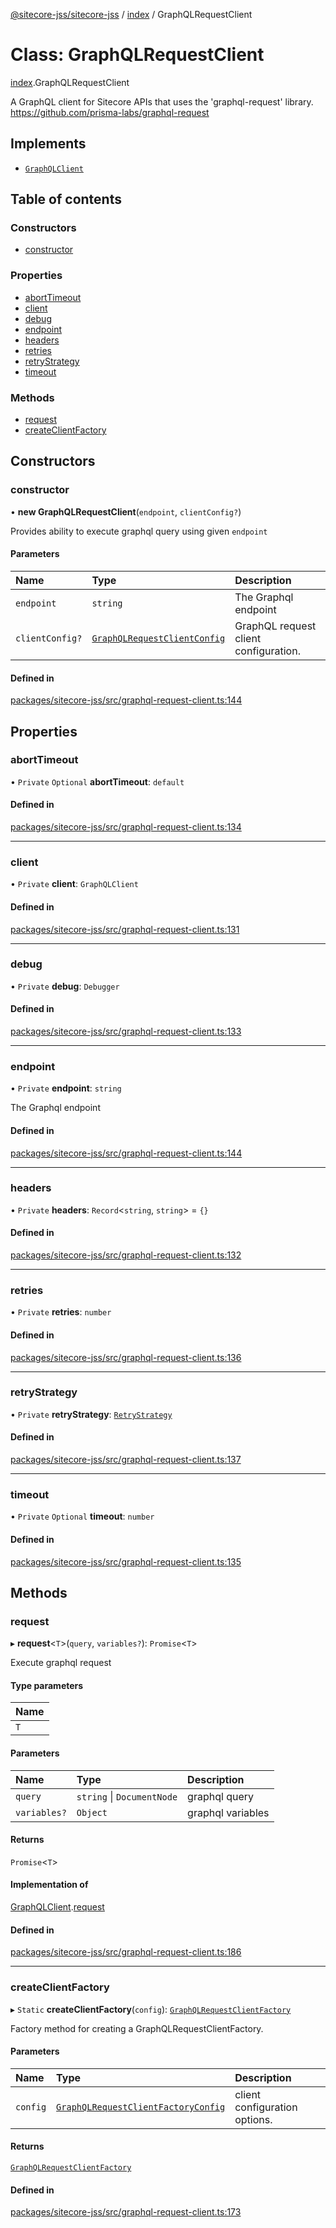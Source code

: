 [@sitecore-jss/sitecore-jss](../README.md) / [index](../modules/index.md) / GraphQLRequestClient

# Class: GraphQLRequestClient

[index](../modules/index.md).GraphQLRequestClient

A GraphQL client for Sitecore APIs that uses the 'graphql-request' library.
https://github.com/prisma-labs/graphql-request

## Implements

- [`GraphQLClient`](../interfaces/index.GraphQLClient.md)

## Table of contents

### Constructors

- [constructor](index.GraphQLRequestClient.md#constructor)

### Properties

- [abortTimeout](index.GraphQLRequestClient.md#aborttimeout)
- [client](index.GraphQLRequestClient.md#client)
- [debug](index.GraphQLRequestClient.md#debug)
- [endpoint](index.GraphQLRequestClient.md#endpoint)
- [headers](index.GraphQLRequestClient.md#headers)
- [retries](index.GraphQLRequestClient.md#retries)
- [retryStrategy](index.GraphQLRequestClient.md#retrystrategy)
- [timeout](index.GraphQLRequestClient.md#timeout)

### Methods

- [request](index.GraphQLRequestClient.md#request)
- [createClientFactory](index.GraphQLRequestClient.md#createclientfactory)

## Constructors

### constructor

• **new GraphQLRequestClient**(`endpoint`, `clientConfig?`)

Provides ability to execute graphql query using given `endpoint`

#### Parameters

| Name | Type | Description |
| :------ | :------ | :------ |
| `endpoint` | `string` | The Graphql endpoint |
| `clientConfig?` | [`GraphQLRequestClientConfig`](../modules/index.md#graphqlrequestclientconfig) | GraphQL request client configuration. |

#### Defined in

[packages/sitecore-jss/src/graphql-request-client.ts:144](https://github.com/Sitecore/jss/blob/aab003079/packages/sitecore-jss/src/graphql-request-client.ts#L144)

## Properties

### abortTimeout

• `Private` `Optional` **abortTimeout**: `default`

#### Defined in

[packages/sitecore-jss/src/graphql-request-client.ts:134](https://github.com/Sitecore/jss/blob/aab003079/packages/sitecore-jss/src/graphql-request-client.ts#L134)

___

### client

• `Private` **client**: `GraphQLClient`

#### Defined in

[packages/sitecore-jss/src/graphql-request-client.ts:131](https://github.com/Sitecore/jss/blob/aab003079/packages/sitecore-jss/src/graphql-request-client.ts#L131)

___

### debug

• `Private` **debug**: `Debugger`

#### Defined in

[packages/sitecore-jss/src/graphql-request-client.ts:133](https://github.com/Sitecore/jss/blob/aab003079/packages/sitecore-jss/src/graphql-request-client.ts#L133)

___

### endpoint

• `Private` **endpoint**: `string`

The Graphql endpoint

#### Defined in

[packages/sitecore-jss/src/graphql-request-client.ts:144](https://github.com/Sitecore/jss/blob/aab003079/packages/sitecore-jss/src/graphql-request-client.ts#L144)

___

### headers

• `Private` **headers**: `Record`\<`string`, `string`\> = `{}`

#### Defined in

[packages/sitecore-jss/src/graphql-request-client.ts:132](https://github.com/Sitecore/jss/blob/aab003079/packages/sitecore-jss/src/graphql-request-client.ts#L132)

___

### retries

• `Private` **retries**: `number`

#### Defined in

[packages/sitecore-jss/src/graphql-request-client.ts:136](https://github.com/Sitecore/jss/blob/aab003079/packages/sitecore-jss/src/graphql-request-client.ts#L136)

___

### retryStrategy

• `Private` **retryStrategy**: [`RetryStrategy`](../interfaces/index.RetryStrategy.md)

#### Defined in

[packages/sitecore-jss/src/graphql-request-client.ts:137](https://github.com/Sitecore/jss/blob/aab003079/packages/sitecore-jss/src/graphql-request-client.ts#L137)

___

### timeout

• `Private` `Optional` **timeout**: `number`

#### Defined in

[packages/sitecore-jss/src/graphql-request-client.ts:135](https://github.com/Sitecore/jss/blob/aab003079/packages/sitecore-jss/src/graphql-request-client.ts#L135)

## Methods

### request

▸ **request**\<`T`\>(`query`, `variables?`): `Promise`\<`T`\>

Execute graphql request

#### Type parameters

| Name |
| :------ |
| `T` |

#### Parameters

| Name | Type | Description |
| :------ | :------ | :------ |
| `query` | `string` \| `DocumentNode` | graphql query |
| `variables?` | `Object` | graphql variables |

#### Returns

`Promise`\<`T`\>

#### Implementation of

[GraphQLClient](../interfaces/index.GraphQLClient.md).[request](../interfaces/index.GraphQLClient.md#request)

#### Defined in

[packages/sitecore-jss/src/graphql-request-client.ts:186](https://github.com/Sitecore/jss/blob/aab003079/packages/sitecore-jss/src/graphql-request-client.ts#L186)

___

### createClientFactory

▸ `Static` **createClientFactory**(`config`): [`GraphQLRequestClientFactory`](../modules/index.md#graphqlrequestclientfactory)

Factory method for creating a GraphQLRequestClientFactory.

#### Parameters

| Name | Type | Description |
| :------ | :------ | :------ |
| `config` | [`GraphQLRequestClientFactoryConfig`](../modules/index.md#graphqlrequestclientfactoryconfig) | client configuration options. |

#### Returns

[`GraphQLRequestClientFactory`](../modules/index.md#graphqlrequestclientfactory)

#### Defined in

[packages/sitecore-jss/src/graphql-request-client.ts:173](https://github.com/Sitecore/jss/blob/aab003079/packages/sitecore-jss/src/graphql-request-client.ts#L173)
